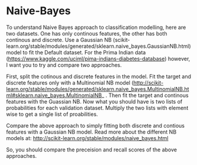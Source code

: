 # Naive-Bayes

To understand Naive Bayes approach to classification modelling, here are two datasets. One has only continous features, the other has both continous and discrete. Use a Gaussian NB (scikit-learn.org/stable/modules/generated/sklearn.naive_bayes.GaussianNB.html)  model to fit the Default dataset. For the Prima Indian data (https://www.kaggle.com/uciml/pima-indians-diabetes-database) however, I want you to try and compare two approaches. 

First, split the cotinous and discrete features in the model. Fit the target and discrete features only with a Multinomial NB model (http://scikit-learn.org/stable/modules/generated/sklearn.naive_bayes.MultinomialNB.html#sklearn.naive_bayes.MultinomialNB_ . Then fit the target and continous features with the Guassian NB. Now what you should have is two lists of probabilities for each validation dataset. Multiply the two lists with element wise to get a single list of proabilities. 

Compare the above approach to simply fitting both discrete and contious features with a Gaussian NB model. Read more about the different NB models at: http://scikit-learn.org/stable/modules/naive_bayes.html

So, you should compare the preceision and recall scores of the above approaches. 
